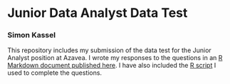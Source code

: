 # Junior Data Analyst Data Test

### Simon Kassel

This repository includes my submission of the data test for the Junior Analyst position at Azavea. I wrote my responses to the questions in an [R Markdown document published here](http://rpubs.com/simonkassel/data-analyst-data-test). I have also included the [R script](https://github.com/simonkassel/data-analyst-data-test-KASSEL/blob/master/data-analyst-data-test-KASSEL_script.R) I used to complete the questions.   
